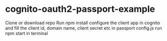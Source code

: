 # cognito-oauth2-passport-example
  Clone or download repo
  Run npm install
  configure the client app in cognito and fill the client id, domain name, client secret etc in passport config.js
  run npm start in terminal
